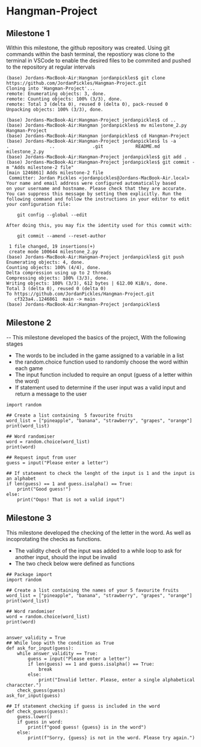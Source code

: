 # Hangman-Project

## Milestone 1
Within this milestone, the github repository was created. Using git commands within the bash terminal, the repostiory was clone to the terminal in VSCode to enable the desired files to be commited and pushed to the repository at regular intervals

```
(base) Jordans-MacBook-Air:Hangman jordanpickles$ git clone https://github.com/JordanPickles/Hangman-Project.git
Cloning into 'Hangman-Project'...
remote: Enumerating objects: 3, done.
remote: Counting objects: 100% (3/3), done.
remote: Total 3 (delta 0), reused 0 (delta 0), pack-reused 0
Unpacking objects: 100% (3/3), done.

(base) Jordans-MacBook-Air:Hangman-Project jordanpickles$ cd ..
(base) Jordans-MacBook-Air:Hangman jordanpickles$ mv milestone_2.py Hangman-Project
(base) Jordans-MacBook-Air:Hangman jordanpickles$ cd Hangman-Project
(base) Jordans-MacBook-Air:Hangman-Project jordanpickles$ ls -a
.               ..              .git            README.md       milestone_2.py
(base) Jordans-MacBook-Air:Hangman-Project jordanpickles$ git add .
(base) Jordans-MacBook-Air:Hangman-Project jordanpickles$ git commit -m "Adds milestone-2 file"
[main 1246861] Adds milestone-2 file
 Committer: Jordan Pickles <jordanpickles@Jordans-MacBook-Air.local>
Your name and email address were configured automatically based
on your username and hostname. Please check that they are accurate.
You can suppress this message by setting them explicitly. Run the
following command and follow the instructions in your editor to edit
your configuration file:

    git config --global --edit

After doing this, you may fix the identity used for this commit with:

    git commit --amend --reset-author

 1 file changed, 19 insertions(+)
 create mode 100644 milestone_2.py
(base) Jordans-MacBook-Air:Hangman-Project jordanpickles$ git push
Enumerating objects: 4, done.
Counting objects: 100% (4/4), done.
Delta compression using up to 2 threads
Compressing objects: 100% (3/3), done.
Writing objects: 100% (3/3), 612 bytes | 612.00 KiB/s, done.
Total 3 (delta 0), reused 0 (delta 0)
To https://github.com/JordanPickles/Hangman-Project.git
   cf323a4..1246861  main -> main
(base) Jordans-MacBook-Air:Hangman-Project jordanpickles$ 
```

## Milestone 2
--
This milestone developed the basics of the project, 
With the following stages
- The words to be included in the game assigned to a variable in a list
- the random.choice function used to randomly choose the word within each game
- The input function included to require an onput (guess of a letter within the word) 
- If statement used to determine if the user input was a valid input and return a message to the user


```## Package import
import random

## Create a list containing  5 favourite fruits
word_list = ["pineapple", "banana", "strawberry", "grapes", "orange"]
print(word_list)

## Word randomiser
word = random.choice(word_list)
print(word)

## Request input from user
guess = input("Please enter a letter")

## If statement to check the lenght of the input is 1 and the input is an alphabet
if len(guess) == 1 and guess.isalpha() == True:
    print("Good guess!")
else:
    print("Oops! That is not a valid input")
```
## Milestone 3
This milestone developed the checking of the letter in the word. As well as incoprotating the checks as functions.
- The validity check of the input was added to a while loop to ask for another input, should the input be invalid
- The two check below were defined as functions

``` 
## Package import
import random

## Create a list containing the names of your 5 favourite fruits
word_list = ["pineapple", "banana", "strawberry", "grapes", "orange"]
print(word_list)

## Word randomiser
word = random.choice(word_list)
print(word)


answer_validity = True
## While loop with the condition as True
def ask_for_input(guess):
    while answer_validity == True:
        guess = input("Please enter a letter")
        if len(guess) == 1 and guess.isalpha() == True:
            break
        else:
            print("Invalid letter. Please, enter a single alphabetical characcter.")
    check_guess(guess)
ask_for_input(guess)

## If statement checking if guess is included in the word
def check_guess(guess):
    guess.lower()
    if guess in word:
        print(f"good guess! {guess} is in the word")
    else:
        print(f"Sorry, {guess} is not in the word. Please try again.")
```
